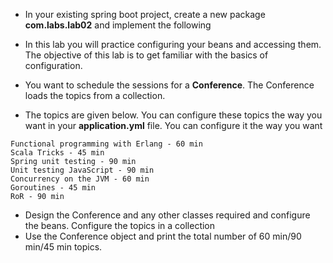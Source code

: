 * In your existing spring boot project, create a new package __com.labs.lab02__ and implement the following
* In this lab you will practice configuring your beans and accessing them. The objective of this lab is to get familiar with the basics of configuration.

* You want to schedule the sessions for a __Conference__. The Conference loads the topics from a collection.

* The topics are given below. You can configure these topics the way you want in your **application.yml** file. You can configure it the way you want

```
Functional programming with Erlang - 60 min
Scala Tricks - 45 min
Spring unit testing - 90 min
Unit testing JavaScript - 90 min
Concurrency on the JVM - 60 min
Goroutines - 45 min
RoR - 90 min
```

* Design the Conference and any other classes required and configure the beans. Configure the topics in a collection
* Use the Conference object and print the total number of 60 min/90 min/45 min topics.

